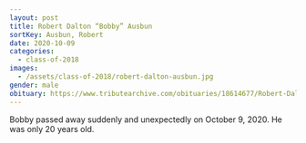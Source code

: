 ```yaml
---
layout: post
title: Robert Dalton “Bobby” Ausbun
sortKey: Ausbun, Robert
date: 2020-10-09
categories:
  - class-of-2018
images:
  - /assets/class-of-2018/robert-dalton-ausbun.jpg
gender: male
obituary: https://www.tributearchive.com/obituaries/18614677/Robert-Dalton-Ausbun/Issaquah/Washington/Flintofts-Funeral-Home-Crematory
---
```


Bobby passed away suddenly and unexpectedly on October 9, 2020. He was only 20 years old.
